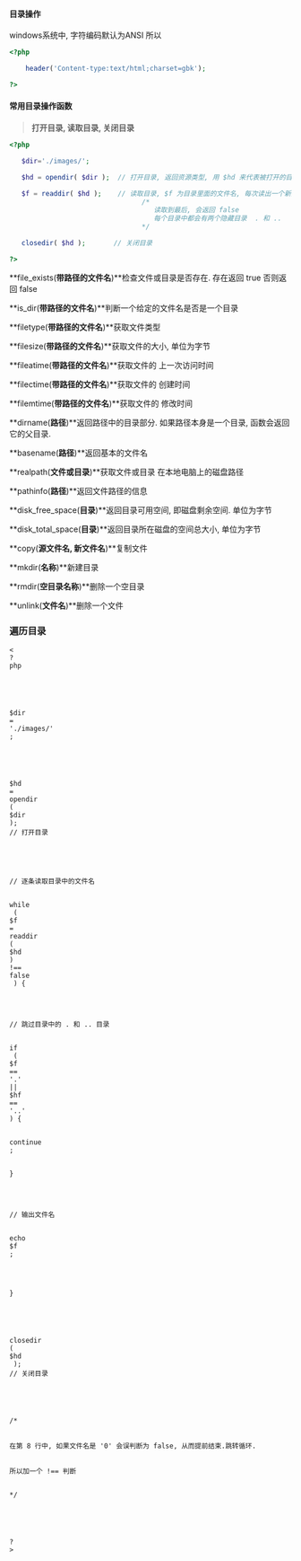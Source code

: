 #### 目录操作

windows系统中, 字符编码默认为ANSI 所以

```php
<?php

    header('Content-type:text/html;charset=gbk');

?>
```

#### 常用目录操作函数

> **打开目录, 读取目录, 关闭目录**

```php
<?php

   $dir='./images/';

   $hd = opendir( $dir );  // 打开目录, 返回资源类型, 用 $hd 来代表被打开的目录

   $f = readdir( $hd );    // 读取目录, $f 为目录里面的文件名, 每次读出一个新的文件名
                                 /*
                                    读取到最后, 会返回 false
                                    每个目录中都会有两个隐藏目录  . 和 .. 
                                 */

   closedir( $hd );       // 关闭目录

?>
```

**file\_exists\(**带路径的文件名**\)**检查文件或目录是否存在. 存在返回 true 否则返回 false

**is\_dir\(**带路径的文件名**\)**判断一个给定的文件名是否是一个目录

**filetype\(**带路径的文件名**\)**获取文件类型

**filesize\(**带路径的文件名**\)**获取文件的大小, 单位为字节

**fileatime\(**带路径的文件名**\)**获取文件的 上一次访问时间

**filectime\(**带路径的文件名**\)**获取文件的 创建时间

**filemtime\(**带路径的文件名**\)**获取文件的 修改时间

**dirname\(**路径**\)**返回路径中的目录部分. 如果路径本身是一个目录, 函数会返回它的父目录.

**basename\(**路径**\)**返回基本的文件名

**realpath\(**文件或目录**\)**获取文件或目录 在本地电脑上的磁盘路径

**pathinfo\(**路径**\)**返回文件路径的信息

**disk\_free\_space\(**目录**\)**返回目录可用空间, 即磁盘剩余空间. 单位为字节

**disk\_total\_space\(**目录**\)**返回目录所在磁盘的空间总大小, 单位为字节

**copy\(**源文件名, 新文件名**\)**复制文件

**mkdir\(**名称**\)**新建目录

**rmdir\(**空目录名称**\)**删除一个空目录

**unlink\(**文件名**\)**删除一个文件

### 遍历目录

```
<
?
php


​


$dir
=
'./images/'
;


​


$hd
=
opendir
(
$dir
); 
// 打开目录


​


// 逐条读取目录中的文件名


while
 ( 
$f
=
readdir
(
$hd
) 
!==
false
 ) {




// 跳过目录中的 . 和 .. 目录


if
 (
$f
==
'.'
||
$hf
==
'..'
) {


continue
;


}




// 输出文件名


echo
$f
;




}


​


closedir
( 
$hd
 ); 
// 关闭目录


​


/*


在第 8 行中, 如果文件名是 '0' 会误判断为 false, 从而提前结束.跳转循环.


所以加一个 !== 判断


*/


​


?
>
```



